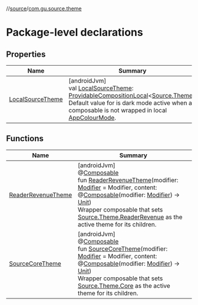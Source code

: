 //[source](../../index.md)/[com.gu.source.theme](index.md)

# Package-level declarations

## Properties

| Name | Summary |
|---|---|
| [LocalSourceTheme](-local-source-theme.md) | [androidJvm]<br>val [LocalSourceTheme](-local-source-theme.md): [ProvidableCompositionLocal](https://developer.android.com/reference/kotlin/androidx/compose/runtime/ProvidableCompositionLocal.html)&lt;[Source.Theme](../com.gu.source/-source/-theme/index.md)&gt;<br>Default value for is dark mode active when a composable is not wrapped in local [AppColourMode](../com.gu.source.daynight/-app-colour-mode.md). |

## Functions

| Name | Summary |
|---|---|
| [ReaderRevenueTheme](-reader-revenue-theme.md) | [androidJvm]<br>@[Composable](https://developer.android.com/reference/kotlin/androidx/compose/runtime/Composable.html)<br>fun [ReaderRevenueTheme](-reader-revenue-theme.md)(modifier: [Modifier](https://developer.android.com/reference/kotlin/androidx/compose/ui/Modifier.html) = Modifier, content: @[Composable](https://developer.android.com/reference/kotlin/androidx/compose/runtime/Composable.html)(modifier: [Modifier](https://developer.android.com/reference/kotlin/androidx/compose/ui/Modifier.html)) -&gt; [Unit](https://kotlinlang.org/api/latest/jvm/stdlib/kotlin/-unit/index.html))<br>Wrapper composable that sets [Source.Theme.ReaderRevenue](../com.gu.source/-source/-theme/-reader-revenue/index.md) as the active theme for its children. |
| [SourceCoreTheme](-source-core-theme.md) | [androidJvm]<br>@[Composable](https://developer.android.com/reference/kotlin/androidx/compose/runtime/Composable.html)<br>fun [SourceCoreTheme](-source-core-theme.md)(modifier: [Modifier](https://developer.android.com/reference/kotlin/androidx/compose/ui/Modifier.html) = Modifier, content: @[Composable](https://developer.android.com/reference/kotlin/androidx/compose/runtime/Composable.html)(modifier: [Modifier](https://developer.android.com/reference/kotlin/androidx/compose/ui/Modifier.html)) -&gt; [Unit](https://kotlinlang.org/api/latest/jvm/stdlib/kotlin/-unit/index.html))<br>Wrapper composable that sets [Source.Theme.Core](../com.gu.source/-source/-theme/-core/index.md) as the active theme for its children. |
